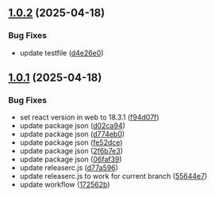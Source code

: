 ## [1.0.2](https://github.com/AmithPremGit/treetracker-wallet-app/compare/user-v1.0.1...user-v1.0.2) (2025-04-18)

### Bug Fixes

- update testfile
  ([d4e26e0](https://github.com/AmithPremGit/treetracker-wallet-app/commit/d4e26e07e06cd9110a5ce8a06d2ba81cc6dd5b03))

## [1.0.1](https://github.com/AmithPremGit/treetracker-wallet-app/compare/user-v1.0.0...user-v1.0.1) (2025-04-18)

### Bug Fixes

- set react version in web to 18.3.1
  ([f94d07f](https://github.com/AmithPremGit/treetracker-wallet-app/commit/f94d07f20a61e9a46e8d2028f4605ef2f7c8dd85))
- update package json
  ([d02ca94](https://github.com/AmithPremGit/treetracker-wallet-app/commit/d02ca9472da4d8d532d48cb242128fc5df33168e))
- update package json
  ([d774eb0](https://github.com/AmithPremGit/treetracker-wallet-app/commit/d774eb00b2ab22e168e07b04b9952d2872347589))
- update package json
  ([fe52dce](https://github.com/AmithPremGit/treetracker-wallet-app/commit/fe52dce55335f81bf48ac141ef89edb69316818f))
- update package json
  ([2f6b7e3](https://github.com/AmithPremGit/treetracker-wallet-app/commit/2f6b7e3dc27b260adc914734a633c03bc1f1cf11))
- update package json
  ([06faf39](https://github.com/AmithPremGit/treetracker-wallet-app/commit/06faf39c8314676c55a91077566ed91acd199cbb))
- update releaserc.js
  ([d77a596](https://github.com/AmithPremGit/treetracker-wallet-app/commit/d77a596311a4f9dfbaedb38ab10749b8a772dbbc))
- update releaserc.js to work for current branch
  ([55644e7](https://github.com/AmithPremGit/treetracker-wallet-app/commit/55644e71aa62c331ffb33d2cd75713ac02bfae2c))
- update workflow
  ([172562b](https://github.com/AmithPremGit/treetracker-wallet-app/commit/172562b09a6c8353b43bfe1bea7963cf2a49ebe9))
